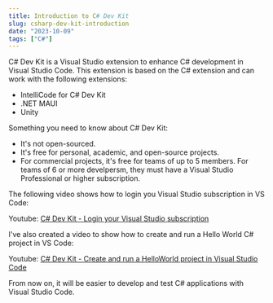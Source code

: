 ```yaml
---
title: Introduction to C# Dev Kit
slug: csharp-dev-kit-introduction
date: "2023-10-09"
tags: ["C#"]
---
```


C# Dev Kit is a Visual Studio extension to enhance C# development in Visual Studio Code. This extension is based on the C# extension and can work with the following extensions:

- IntelliCode for C# Dev Kit
- .NET MAUI
- Unity

Something you need to know about C# Dev Kit:

- It's not open-sourced.
- It's free for personal, academic, and open-source projects. 
- For commercial projects, it's free for teams of up to 5 members. For teams of 6 or more develpersm, they must have a Visual Studio Professional or higher subscription.

The following video shows how to login you Visual Studio subscription in VS Code:

Youtube: [C# Dev Kit - Login your Visual Studio subscription](https://www.youtube.com/watch?v=FPwCrmVFawU)

I've also created a video to show how to create and run a Hello World C# project in VS Code:

Youtube: [C# Dev Kit - Create and run a HelloWorld project in Visual Studio Code](https://www.youtube.com/watch?v=MSYtwrLI-jk)

From now on, it will be easier to develop and test C# applications with Visual Studio Code.